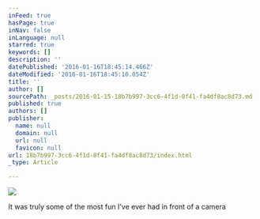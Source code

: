 ```yaml
---
inFeed: true
hasPage: true
inNav: false
inLanguage: null
starred: true
keywords: []
description: ''
datePublished: '2016-01-16T18:45:14.466Z'
dateModified: '2016-01-16T18:45:10.054Z'
title: ''
author: []
sourcePath: _posts/2016-01-15-18b7b997-3cc6-4f1d-8f41-fa4df8ac8d73.md
published: true
authors: []
publisher:
  name: null
  domain: null
  url: null
  favicon: null
url: 18b7b997-3cc6-4f1d-8f41-fa4df8ac8d73/index.html
_type: Article

---
```

![](https://s3-us-west-2.amazonaws.com/the-grid-img/p/65be5aa622c7dd722e8f5c4c9f641c9294cb8a4a.jpg)

It was truly some of the most fun I've ever had in front of a camera